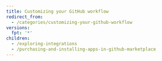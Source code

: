 ```yaml
---
title: Customizing your GitHub workflow
redirect_from:
  - /categories/customizing-your-github-workflow
versions:
  fpt: '*'
children:
  - /exploring-integrations
  - /purchasing-and-installing-apps-in-github-marketplace
---
```


